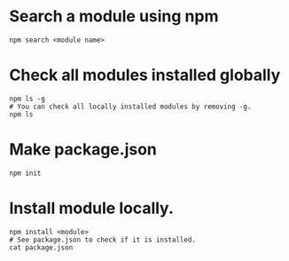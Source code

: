 # Search a module using npm
```
npm search <module name>
```

# Check all modules installed globally
```
npm ls -g
# You can check all locally installed modules by removing -g.
npm ls
```

# Make package.json
```
npm init
```

# Install module locally.
```
npm install <module>
# See package.json to check if it is installed.
cat package.json
```
